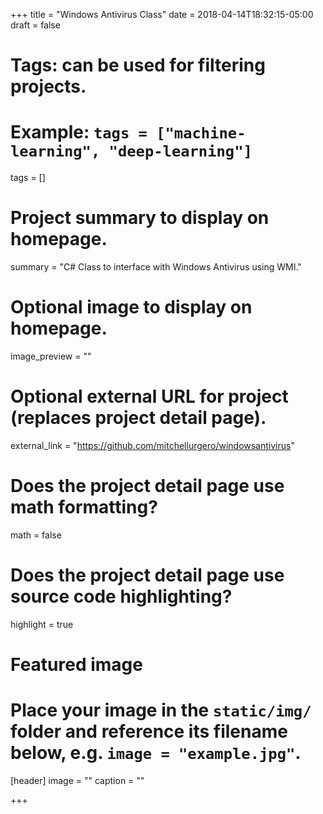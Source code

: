 +++
title = "Windows Antivirus Class"
date = 2018-04-14T18:32:15-05:00
draft = false

# Tags: can be used for filtering projects.
# Example: `tags = ["machine-learning", "deep-learning"]`
tags = []

# Project summary to display on homepage.
summary = "C# Class to interface with Windows Antivirus using WMI."

# Optional image to display on homepage.
image_preview = ""

# Optional external URL for project (replaces project detail page).
external_link = "https://github.com/mitchellurgero/windowsantivirus"

# Does the project detail page use math formatting?
math = false

# Does the project detail page use source code highlighting?
highlight = true

# Featured image
# Place your image in the `static/img/` folder and reference its filename below, e.g. `image = "example.jpg"`.
[header]
image = ""
caption = ""

+++
